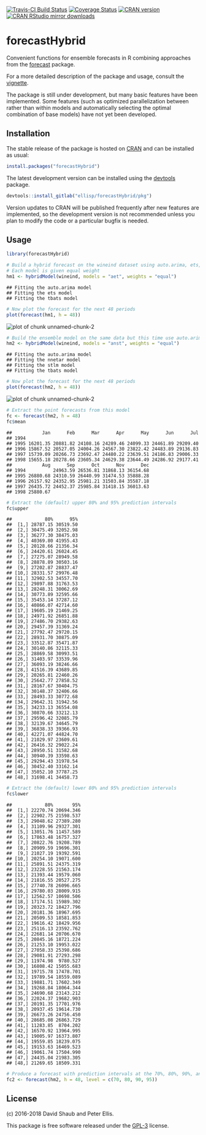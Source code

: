 [![Travis-CI Build Status](https://travis-ci.org/ellisp/forecastHybrid.svg?branch=master)](https://travis-ci.org/ellisp/forecastHybrid)
[![Coverage Status](https://coveralls.io/repos/github/ellisp/forecastHybrid/badge.svg?branch=master)](https://coveralls.io/github/ellisp/forecastHybrid?branch=master)
[![CRAN version](http://www.r-pkg.org/badges/version/forecastHybrid)](http://www.r-pkg.org/pkg/forecastHybrid)
[![CRAN RStudio mirror downloads](http://cranlogs.r-pkg.org/badges/forecastHybrid)](http://www.r-pkg.org/pkg/forecastHybrid)

# forecastHybrid
Convenient functions for ensemble forecasts in R combining approaches from the [forecast](https://github.com/robjhyndman/forecast) package.

For a more detailed description of the package and usage, consult the [vignette](https://cran.r-project.org/web/packages/forecastHybrid/vignettes/forecastHybrid.html).

The package is still under development, but many basic features have been implemented. Some features (such as optimized parallelization between rather than within models and automatically selecting the optimal combination of base models) have not yet been developed.


## Installation
The stable release of the package is hosted on [CRAN](https://cran.r-project.org/web/packages/forecastHybrid/index.html) and can be installed as usual:
````r
install.packages("forecastHybrid")
````

The latest development version can be installed using the [devtools](https://cran.r-project.org/web/packages/devtools/index.html) package.



```r
devtools::install_gitlab("ellisp/forecastHybrid/pkg")
```
Version updates to CRAN will be published frequently after new features are implemented, so the development version is not recommended unless you plan to modify the code or a particular bugfix is needed.

## Usage


```r
library(forecastHybrid)

# Build a hybrid forecast on the wineind dataset using auto.arima, ets, and tbats models.
# Each model is given equal weight
hm1 <- hybridModel(wineind, models = "aet", weights = "equal")
```

```
## Fitting the auto.arima model
## Fitting the ets model
## Fitting the tbats model
```

```r
# Now plot the forecast for the next 48 periods
plot(forecast(hm1, h = 48))
```

![plot of chunk unnamed-chunk-2](figure/unnamed-chunk-2-1.png)

```r
# Build the ensemble model on the same data but this time use auto.arima, nnetar, stlm, and tbats models.
hm2 <- hybridModel(wineind, models = "anst", weights = "equal")
```

```
## Fitting the auto.arima model
## Fitting the nnetar model
## Fitting the stlm model
## Fitting the tbats model
```

```r
# Now plot the forecast for the next 48 periods
plot(forecast(hm2, h = 48))
```

![plot of chunk unnamed-chunk-2](figure/unnamed-chunk-2-2.png)

```r
# Extract the point forecasts from this model
fc <- forecast(hm2, h = 48)
fc$mean
```

```
##           Jan      Feb      Mar      Apr      May      Jun      Jul
## 1994                                                               
## 1995 16201.35 20881.82 24108.16 24289.46 24099.33 24461.89 29209.40
## 1996 15867.52 20527.05 24004.26 24567.30 23822.42 24483.89 29136.83
## 1997 15739.09 20266.73 23692.47 24480.22 23639.51 24186.83 29006.33
## 1998 15655.18 20278.66 23605.34 24629.38 23644.49 24286.92 29177.41
##           Aug      Sep      Oct      Nov      Dec
## 1994          24963.59 26536.81 31868.13 36154.68
## 1995 26880.68 24310.59 26440.99 31474.53 35888.28
## 1996 26157.92 24352.95 25981.21 31503.84 35587.18
## 1997 26435.72 24452.37 25985.84 31418.15 36013.63
## 1998 25880.67
```

```r
# Extract the (default) upper 80% and 95% prediction intervals
fc$upper
```

```
##            80%      95%
##  [1,] 28787.15 30519.50
##  [2,] 30475.49 32052.98
##  [3,] 36277.30 38475.03
##  [4,] 40369.80 41955.43
##  [5,] 20128.66 21356.34
##  [6,] 24420.61 26024.45
##  [7,] 27275.07 28949.58
##  [8,] 28878.89 30503.16
##  [9,] 27202.87 28837.47
## [10,] 28331.57 29976.48
## [11,] 32902.53 34557.70
## [12,] 29897.88 31763.53
## [13,] 28248.31 30062.69
## [14,] 30773.89 32595.66
## [15,] 35453.14 37287.12
## [16,] 40866.07 42714.60
## [17,] 19605.19 21469.25
## [18,] 24971.92 26851.88
## [19,] 27486.70 29382.63
## [20,] 29457.39 31369.24
## [21,] 27792.47 29720.15
## [22,] 28931.70 30875.09
## [23,] 33512.87 35471.87
## [24,] 30140.86 32115.33
## [25,] 28869.58 30993.51
## [26,] 31403.97 33539.96
## [27,] 36093.19 38246.66
## [28,] 41516.39 43689.85
## [29,] 20265.81 22460.26
## [30,] 25642.77 27858.52
## [31,] 28167.67 30404.75
## [32,] 30148.37 32406.66
## [33,] 28493.33 30772.68
## [34,] 29642.31 31942.56
## [35,] 34233.13 36554.08
## [36,] 30870.66 33212.13
## [37,] 29596.42 32085.79
## [38,] 32139.67 34645.79
## [39,] 36838.33 39366.93
## [40,] 42271.07 44824.70
## [41,] 21029.97 23609.61
## [42,] 26416.32 29022.24
## [43,] 28950.51 31582.68
## [44,] 30940.39 33598.63
## [45,] 29294.43 31978.54
## [46,] 30452.40 33162.14
## [47,] 35052.10 37787.25
## [48,] 31698.41 34458.73
```

```r
# Extract the (default) lower 80% and 95% prediction intervals
fc$lower
```

```
##            80%       95%
##  [1,] 22270.74 20694.346
##  [2,] 22902.75 21598.537
##  [3,] 29048.62 27389.280
##  [4,] 31109.96 29327.301
##  [5,] 13051.76 11457.589
##  [6,] 17863.48 16757.327
##  [7,] 20822.76 19208.789
##  [8,] 20909.59 19696.301
##  [9,] 21027.19 19392.591
## [10,] 20254.10 19071.600
## [11,] 25891.51 24375.319
## [12,] 23228.55 21563.174
## [13,] 21393.44 19579.060
## [14,] 21816.55 20527.275
## [15,] 27740.78 26096.665
## [16,] 29780.03 28009.915
## [17,] 12562.57 10698.506
## [18,] 17174.51 15989.302
## [19,] 20323.72 18427.796
## [20,] 20181.36 18967.695
## [21,] 20509.53 18581.853
## [22,] 19616.42 18429.956
## [23,] 25116.13 23592.762
## [24,] 22681.14 20706.670
## [25,] 20845.16 18721.224
## [26,] 21253.10 19953.022
## [27,] 27058.33 25398.686
## [28,] 29081.91 27293.298
## [29,] 11974.98  9780.527
## [30,] 16808.42 15055.683
## [31,] 19715.78 17478.701
## [32,] 19789.54 18559.089
## [33,] 19881.71 17602.349
## [34,] 19268.84 18064.344
## [35,] 24690.68 23143.212
## [36,] 22024.37 19682.903
## [37,] 20191.35 17701.976
## [38,] 20937.45 19614.730
## [39,] 26673.26 24756.450
## [40,] 28685.08 26863.729
## [41,] 11283.85  8704.202
## [42,] 16570.92 13964.995
## [43,] 19005.97 16373.807
## [44,] 19559.85 18239.075
## [45,] 19153.63 16469.523
## [46,] 19061.74 17504.990
## [47,] 24435.04 21983.305
## [48,] 21269.65 18509.331
```

```r
# Produce a forecast with prediction intervals at the 70%, 80%, 90%, and 95% levels
fc2 <- forecast(hm2, h = 48, level = c(70, 80, 90, 95))
```

## License
(c) 2016-2018 David Shaub and Peter Ellis.

This package is free software released under the [GPL-3](http://www.gnu.org/licenses/gpl-3.0.en.html) license.
